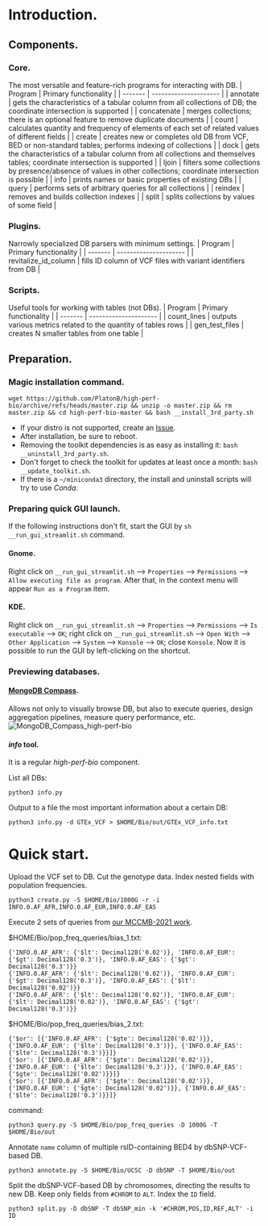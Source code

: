 # Introduction.
## Components.
### Core.
The most versatile and feature-rich programs for interacting with DB.
| Program | Primary functionality |
| ------- | --------------------- |
| annotate | gets the characteristics of a tabular column from all collections of DB; the coordinate intersection is supported |
| concatenate | merges collections; there is an optional feature to remove duplicate documents |
| count | calculates quantity and frequency of elements of each set of related values of different fields |
| create | creates new or completes old DB from VCF, BED or non-standard tables; performs indexing of collections |
| dock | gets the characteristics of a tabular column from all collections and themselves tables; coordinate intersection is supported |
| ljoin | filters some collections by presence/absence of values in other collections; coordinate intersection is possible |
| info | prints names or basic properties of existing DBs |
| query | performs sets of arbitrary queries for all collections |
| reindex | removes and builds collection indexes |
| split | splits collections by values of some field |

### Plugins.
Narrowly specialized DB parsers with minimum settings.
| Program | Primary functionality |
| ------- | --------------------- |
| revitalize_id_column | fills ID column of VCF files with variant identifiers from DB |

### Scripts.
Useful tools for working with tables (not DBs).
| Program | Primary functionality |
| ------- | --------------------- |
| count_lines | outputs various metrics related to the quantity of tables rows |
| gen_test_files | creates N smaller tables from one table |

## Preparation.
### Magic installation command.
```
wget https://github.com/PlatonB/high-perf-bio/archive/refs/heads/master.zip && unzip -o master.zip && rm master.zip && cd high-perf-bio-master && bash __install_3rd_party.sh
```

- If your distro is not supported, create an [Issue](https://github.com/PlatonB/high-perf-bio/issues).
- After installation, be sure to reboot.
- Removing the toolkit dependencies is as easy as installing it: `bash __uninstall_3rd_party.sh`.
- Don't forget to check the toolkit for updates at least once a month: `bash __update_toolkit.sh`.
- If there is a `~/miniconda3` directory, the install and uninstall scripts will try to use _Conda_.

### Preparing quick GUI launch.
If the following instructions don't fit, start the GUI by `sh __run_gui_streamlit.sh` command.

#### Gnome.
Right click on `__run_gui_streamlit.sh` --> `Properties` --> `Permissions` --> `Allow executing file as program`.
After that, in the context menu will appear `Run as a Program` item.

#### KDE.
Right click on `__run_gui_streamlit.sh` --> `Properties` --> `Permissions` --> `Is executable` --> `OK`;
right click on `__run_gui_streamlit.sh` --> `Open With` --> `Other Application` --> `System` --> `Konsole` --> `OK`;
close `Konsole`.
Now it is possible to run the GUI by left-clicking on the shortcut.

### Previewing databases.
#### [MongoDB Compass](https://flathub.org/apps/details/com.mongodb.Compass).
Allows not only to visually browse DB, but also to execute queries, design aggregation pipelines, measure query performance, etc.
![MongoDB_Compass_high-perf-bio](https://user-images.githubusercontent.com/25541767/188226634-539245f2-7aed-4e11-ad6b-f587cb6cd18d.png)

#### _info_ tool.
It is a regular _high-perf-bio_ component.

List all DBs:
```
python3 info.py
```

Output to a file the most important information about a certain DB:
```
python3 info.py -d GTEx_VCF > $HOME/Bio/out/GTEx_VCF_info.txt
```

# Quick start.
Upload the VCF set to DB. Cut the genotype data. Index nested fields with population frequencies.
```
python3 create.py -S $HOME/Bio/1000G -r -i INFO.0.AF_AFR,INFO.0.AF_EUR,INFO.0.AF_EAS
```

Execute 2 sets of queries from [our MCCMB-2021 work](http://mccmb.belozersky.msu.ru/2021/thesis/abstracts/402_MCCMB_2021.pdf).

$HOME/Bio/pop_freq_queries/bias_1.txt:
```
{'INFO.0.AF_AFR': {'$lt': Decimal128('0.02')}, 'INFO.0.AF_EUR': {'$gt': Decimal128('0.3')}, 'INFO.0.AF_EAS': {'$gt': Decimal128('0.3')}}
{'INFO.0.AF_AFR': {'$lt': Decimal128('0.02')}, 'INFO.0.AF_EUR': {'$gt': Decimal128('0.3')}, 'INFO.0.AF_EAS': {'$lt': Decimal128('0.02')}}
{'INFO.0.AF_AFR': {'$lt': Decimal128('0.02')}, 'INFO.0.AF_EUR': {'$lt': Decimal128('0.02')}, 'INFO.0.AF_EAS': {'$gt': Decimal128('0.3')}}
```

$HOME/Bio/pop_freq_queries/bias_2.txt:
```
{'$or': [{'INFO.0.AF_AFR': {'$gte': Decimal128('0.02')}}, {'INFO.0.AF_EUR': {'$lte': Decimal128('0.3')}}, {'INFO.0.AF_EAS': {'$lte': Decimal128('0.3')}}]}
{'$or': [{'INFO.0.AF_AFR': {'$gte': Decimal128('0.02')}}, {'INFO.0.AF_EUR': {'$lte': Decimal128('0.3')}}, {'INFO.0.AF_EAS': {'$gte': Decimal128('0.02')}}]}
{'$or': [{'INFO.0.AF_AFR': {'$gte': Decimal128('0.02')}}, {'INFO.0.AF_EUR': {'$gte': Decimal128('0.02')}}, {'INFO.0.AF_EAS': {'$lte': Decimal128('0.3')}}]}
```

command:
```
python3 query.py -S $HOME/Bio/pop_freq_queries -D 1000G -T $HOME/Bio/out
```

Annotate `name` column of multiple rsID-containing BED4 by dbSNP-VCF-based DB.
```
python3 annotate.py -S $HOME/Bio/UCSC -D dbSNP -T $HOME/Bio/out
```

Split the dbSNP-VCF-based DB by chromosomes, directing the results to new DB. Keep only fields from `#CHROM` to `ALT`. Index the `ID` field.
```
python3 split.py -D dbSNP -T dbSNP_min -k '#CHROM,POS,ID,REF,ALT' -i ID
```
